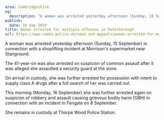 ```yaml
area: Cambridgeshire
og:
  description: "A woman was arrested yesterday afternoon (Sunday, 15 September) in connection with a shoplifting incident at Morrison\u2019s supermarket near Stanground."
publish:
  date: 16 Sep 2019
title: Woman arrested for multiple offences in Peterborough
url: https://www.cambs.police.uk/news-and-appeals/woman-arrested-for-multiple-offences-in-peterborough
```

A woman was arrested yesterday afternoon (Sunday, 15 September) in connection with a shoplifting incident at Morrison's supermarket near Stanground.

The 41-year-on was also arrested on suspicion of common assault after it was alleged she assaulted a security guard at the store.

On arrival in custody, she was further arrested for possession with intent to supply class A drugs after a full search of her was carried out.

This morning (Monday, 16 September) she was further arrested again on suspicion of robbery and assault causing grievous bodily harm (GBH) in connection with an incident in Fengate on 8 September.

She remains in custody at Thorpe Wood Police Station.
